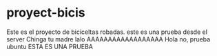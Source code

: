 # proyect-bicis
Este es el proyecto de biciceltas robadas. este es una prueba desde el server
Chinga tu madre lalo
AAAAAAAAAAAAAAAAAA
Hola no, prueba ubuntu ESTA ES UNA PRUEBA